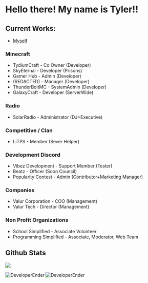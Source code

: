 # Hello there! My name is Tyler!!


## Current Works:
- [Myself](https://www.github.com/DeveloperEnder)

### Minecraft
- TydiumCraft - Co Owner (Developer)
- SkyEternal - Developer (Prisons)
- Gamer Hub - Admin (Developer)
- (REDACTED) - Manager (Developer)
- ThunderBoltMC - SystemAdmin (Developer)
- GalaxyCraft - Developer (ServerWide)

### Radio
- SolarRadio - Administrator (DJ+Executive)

### Competitive / Clan
- LiTPS - Member (Sever Helper)

### Development Discord
- Vibez Development - Support Member (Tester)
- Beatz - Officer (Soon Council)
- Popularity Contest - Admin (Contributor+Marketing Manager)

### Companies
- Valur Corporation - COO (Management)
- Valur Tech - Director (Management)

### Non Profit Organizations
- School Simplified - Associate Volunteer
- Programming Simplified - Associate, Moderator, Web Team


## Github Stats

![](https://komarev.com/ghpvc/?username=DeveloperEnder)

<p align="left"><img align="left" src="https://github-readme-stats.vercel.app/api?username=DeveloperEnder&show_icons=true&locale=en&layout=compact&theme=radical&count_private=true" alt="DeveloperEnder" /></p>  
<p><img align="left" src="https://github-readme-streak-stats.herokuapp.com/?user=DeveloperEnder&theme=radical" alt="DeveloperEnder" /></p>

